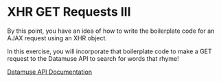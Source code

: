 # XHR GET Requests III

By this point, you have an idea of how to write the boilerplate code for an AJAX request using an XHR object.

In this exercise, you will incorporate that boilerplate code to make a GET request to the Datamuse API to search for words that rhyme!

[Datamuse API Documentation](https://www.datamuse.com/api/)